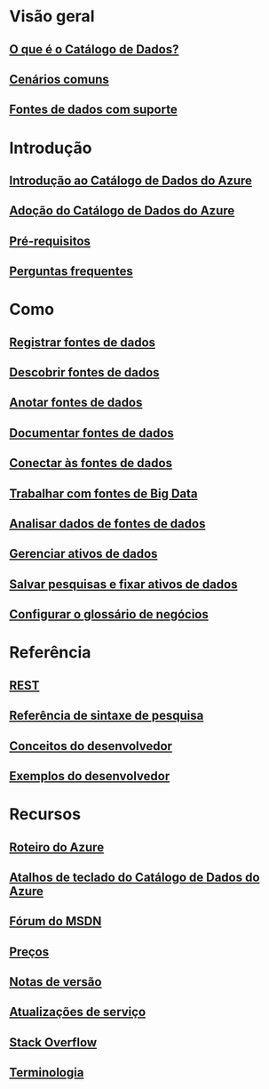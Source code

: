 # Visão geral
## [O que é o Catálogo de Dados?](data-catalog-what-is-data-catalog.md)
## [Cenários comuns](data-catalog-common-scenarios.md)
## [Fontes de dados com suporte](data-catalog-dsr.md)

# Introdução
## [Introdução ao Catálogo de Dados do Azure](data-catalog-get-started.md)
## [Adoção do Catálogo de Dados do Azure](data-catalog-adopting-data-catalog.md)
## [Pré-requisitos](data-catalog-prerequisites.md)
## [Perguntas frequentes](data-catalog-frequently-asked-questions.md)

# Como
## [Registrar fontes de dados](data-catalog-how-to-register.md)
## [Descobrir fontes de dados](data-catalog-how-to-discover.md)
## [Anotar fontes de dados](data-catalog-how-to-annotate.md)
## [Documentar fontes de dados](data-catalog-how-to-documentation.md)
## [Conectar às fontes de dados](data-catalog-how-to-connect.md)
## [Trabalhar com fontes de Big Data](data-catalog-how-to-big-data.md)
## [Analisar dados de fontes de dados](data-catalog-how-to-data-profile.md)
## [Gerenciar ativos de dados](data-catalog-how-to-manage.md)
## [Salvar pesquisas e fixar ativos de dados](data-catalog-how-to-save-pin.md)
## [Configurar o glossário de negócios](data-catalog-how-to-business-glossary.md)

# Referência
## [REST](/rest/api/datacatalog/)
## [Referência de sintaxe de pesquisa](/rest/api/datacatalog/data-catalog-search-syntax-reference)
## [Conceitos do desenvolvedor](data-catalog-developer-concepts.md)
## [Exemplos do desenvolvedor](data-catalog-samples.md)

# Recursos
## [Roteiro do Azure](https://azure.microsoft.com/roadmap/)
## [Atalhos de teclado do Catálogo de Dados do Azure](data-catalog-keyboard-shortcuts.md)
## [Fórum do MSDN](https://social.msdn.microsoft.com/Forums/en-US/home?forum=azuredatacatalog)
## [Preços](https://azure.microsoft.com/pricing/details/data-catalog/)
## [Notas de versão](data-catalog-whats-new.md)
## [Atualizações de serviço](https://azure.microsoft.com/updates/?product=data-catalog)
## [Stack Overflow](http://stackoverflow.com/questions/tagged/azure-data-catalog)
## [Terminologia](data-catalog-terminology.md)
